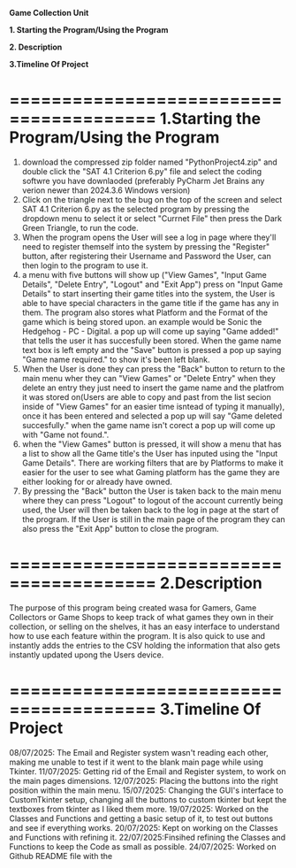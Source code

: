 **Game Collection Unit**

**1. Starting the Program/Using the Program**

**2. Description**

**3.Timeline Of Project**



========================================
1.Starting the Program/Using the Program
========================================

1. download the compressed zip folder named "PythonProject4.zip" and double click the "SAT 4.1 Criterion 6.py" file and select the coding softwre you have downlaoded (preferably PyCharm Jet Brains any verion newer than 2024.3.6 Windows version)
2. Click on the triangle next to the bug on the top of the screen and select SAT 4.1 Criterion 6.py as the selected program by pressing the dropdown menu to select it or select "Currnet File" then press the Dark Green Triangle, to run the code.
3. When the program opens the User will see a log in page where they'll need to register themself into the system by pressing the "Register" button, after registering their Username and Password the User, can then login to the program to use it.
5. a menu with five buttons will show up ("View Games", "Input Game Details", "Delete Entry", "Logout" and "Exit App") press on "Input Game Details" to start inserting their game titles into the system,
the User is able to have special characters in the game title if the game has any in them. The program also stores what Platform and the Format of the game which is being stored upon. an example would be
Sonic the Hedgehog - PC - Digital. a pop up will come up saying "Game added!" that tells the user it has succesfully been stored. When the game name text box is left empty and the "Save" button is pressed a pop up saying "Game name required." to show it's been left blank.
6. When the User is done they can press the "Back" button to return to the main menu wher they can "View Games" or "Delete Entry" when they delete an entry they just need to insert the game name and the platfrom it was stored on(Users are able to copy and past from the list secion inside of "View Games" for an easier time isntead of typing it manually), once it has been entered and selected a pop up will say "Game deleted succesfully." when the game name isn't corect a pop up will come up with "Game not found.".
7. when the "View Games" button is pressed, it will show a menu that has a list to show all the Game title's the User has inputed using the "Input Game Details". There are working filters that are by Platforms to make it easier for the user to see what Gaming platform has the game they are either looking for or already have owned.
8. By pressing the "Back" button the User is taken back to the main menu where they can press "Logout" to logout of the account currently being used, the User will then be taken back to the log in page at the start of the program. If the User is still in the main page of the program they can also press the "Exit App" button to close the program.



========================================
2.Description
========================================
The purpose of this program being created wasa for Gamers, Game Collectors or Game Shops to keep track of what games they own in their collection, or selling on the shelves, it has an easy interface to understand how to use each feature within the program. It is also quick to use and instantly adds the entries to the CSV holding the information that also gets instantly updated upong the Users device.




========================================
3.Timeline Of Project
========================================

08/07/2025: The Email and Register system wasn't reading each other, making me unable to test if it went to the blank main page while using Tkinter. 
11/07/2025: Getting rid of the Email and Register system, to work on the main pages dimensions. 
12/07/2025: Placing the buttons into the right position within the main menu.
15/07/2025: Changing the GUI's interface to CustomTkinter setup, changing all the buttons to custom tkinter but kept the textboxes from tkinter as I liked them more.
19/07/2025: Worked on the Classes and Functions and getting a basic setup of it, to test out buttons and see if everything works.
20/07/2025: Kept on working on the Classes and Functions with refining it.
22/07/2025:Finsihed refining the Classes and Functions to keep the Code as small as possible.
24/07/2025: Worked on Github README file with the 
